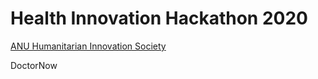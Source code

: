 # Health Innovation Hackathon 2020
[ANU Humanitarian Innovation Society](https://anuhisoc.org/pandemic-hackathon)

DoctorNow